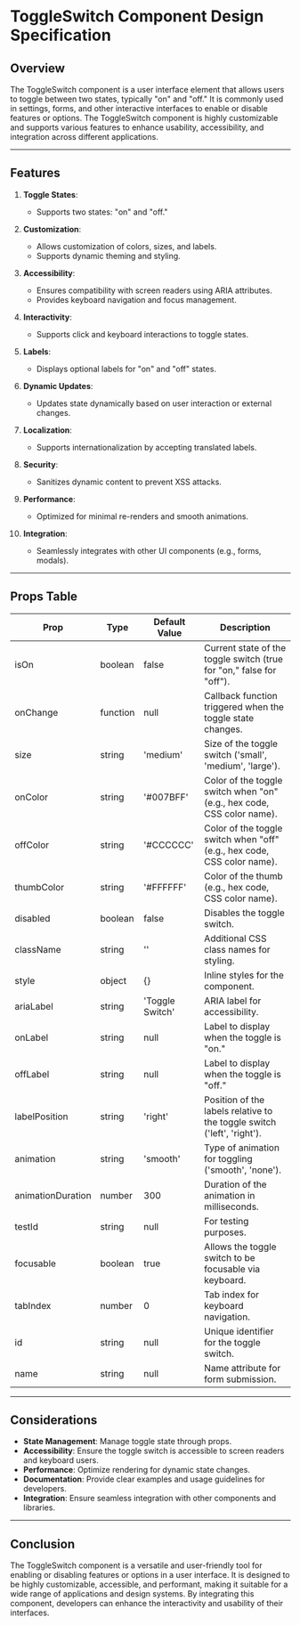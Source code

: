 # ToggleSwitch Component Design Specification

## Overview

The ToggleSwitch component is a user interface element that allows users to toggle between two states, typically "on" and "off." It is commonly used in settings, forms, and other interactive interfaces to enable or disable features or options. The ToggleSwitch component is highly customizable and supports various features to enhance usability, accessibility, and integration across different applications.

---

## Features

1. **Toggle States**:
   - Supports two states: "on" and "off."

2. **Customization**:
   - Allows customization of colors, sizes, and labels.
   - Supports dynamic theming and styling.

3. **Accessibility**:
   - Ensures compatibility with screen readers using ARIA attributes.
   - Provides keyboard navigation and focus management.

4. **Interactivity**:
   - Supports click and keyboard interactions to toggle states.

5. **Labels**:
   - Displays optional labels for "on" and "off" states.

6. **Dynamic Updates**:
   - Updates state dynamically based on user interaction or external changes.

7. **Localization**:
   - Supports internationalization by accepting translated labels.

8. **Security**:
   - Sanitizes dynamic content to prevent XSS attacks.

9. **Performance**:
   - Optimized for minimal re-renders and smooth animations.

10. **Integration**:
    - Seamlessly integrates with other UI components (e.g., forms, modals).

---

## Props Table

| Prop            | Type                  | Default Value | Description                                                                 |
|-----------------|-----------------------|---------------|-----------------------------------------------------------------------------|
| isOn            | boolean               | false         | Current state of the toggle switch (true for "on," false for "off").        |
| onChange        | function              | null          | Callback function triggered when the toggle state changes.                  |
| size            | string                | 'medium'      | Size of the toggle switch ('small', 'medium', 'large').                     |
| onColor         | string                | '#007BFF'     | Color of the toggle switch when "on" (e.g., hex code, CSS color name).      |
| offColor        | string                | '#CCCCCC'     | Color of the toggle switch when "off" (e.g., hex code, CSS color name).     |
| thumbColor      | string                | '#FFFFFF'     | Color of the thumb (e.g., hex code, CSS color name).                        |
| disabled        | boolean               | false         | Disables the toggle switch.                                                |
| className       | string                | ''            | Additional CSS class names for styling.                                     |
| style           | object                | {}            | Inline styles for the component.                                           |
| ariaLabel       | string                | 'Toggle Switch' | ARIA label for accessibility.                                              |
| onLabel         | string                | null          | Label to display when the toggle is "on."                                  |
| offLabel        | string                | null          | Label to display when the toggle is "off."                                 |
| labelPosition   | string                | 'right'       | Position of the labels relative to the toggle switch ('left', 'right').    |
| animation       | string                | 'smooth'      | Type of animation for toggling ('smooth', 'none').                          |
| animationDuration | number              | 300           | Duration of the animation in milliseconds.                                  |
| testId          | string                | null          | For testing purposes.                                                     |
| focusable       | boolean               | true          | Allows the toggle switch to be focusable via keyboard.                      |
| tabIndex        | number                | 0             | Tab index for keyboard navigation.                                          |
| id              | string                | null          | Unique identifier for the toggle switch.                                    |
| name            | string                | null          | Name attribute for form submission.                                         |

---

## Considerations

- **State Management**: Manage toggle state through props.
- **Accessibility**: Ensure the toggle switch is accessible to screen readers and keyboard users.
- **Performance**: Optimize rendering for dynamic state changes.
- **Documentation**: Provide clear examples and usage guidelines for developers.
- **Integration**: Ensure seamless integration with other components and libraries.

---

## Conclusion

The ToggleSwitch component is a versatile and user-friendly tool for enabling or disabling features or options in a user interface. It is designed to be highly customizable, accessible, and performant, making it suitable for a wide range of applications and design systems. By integrating this component, developers can enhance the interactivity and usability of their interfaces.